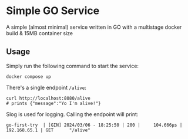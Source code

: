 # Simple GO Service

A simple (almost minimal) service written in GO with a multistage docker build &amp; 15MB container size

## Usage

Simply run the following command to start the service:

```shell
docker compose up
```

There's a single endpoint `/alive`:

```shell
curl http://localhost:8080/alive
# prints {"message":"Yo I'm alive!"}
```

Slog is used for logging. Calling the endpoint will print:

```shell
go-first-try  | [GIN] 2024/03/06 - 18:25:50 | 200 |     104.666µs |    192.168.65.1 | GET      "/alive"
```